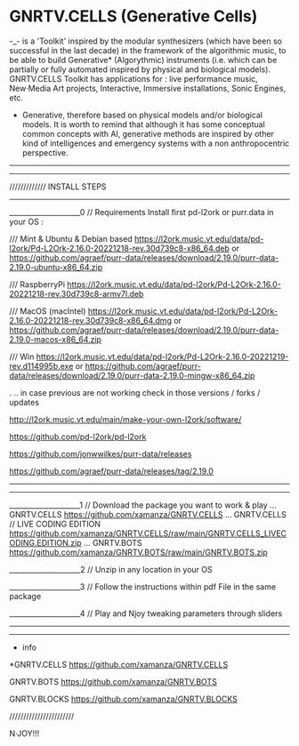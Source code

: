 # GNRTV.CELLS (Generative Cells)
-_-
is a 'Toolkit' inspired by the modular synthesizers (which have been so successful in the last decade) 
in the framework of the algorithmic music, to be able to build Generative* (Algorythmic) instruments 
(i.e. which can be partially or fully automated inspired by physical and biological models).
GNRTV.CELLS Toolkit has applications for :
live performance music, New·Media Art projects, Interactive, Immersive installations, Sonic Engines, etc.



* Generative, therefore based on physical models and/or biological models. 
It is worth to remind that although it has some conceptual common concepts with AI, 
generative methods are inspired by other kind of intelligences 
and emergency systems with a non anthropocentric perspective.
_________
_________




/////////////
INSTALL STEPS
_________
____________________0 // Requirements
Install first pd-l2ork or purr.data in your OS :


///
Mint & Ubuntu & Debian based
https://l2ork.music.vt.edu/data/pd-l2ork/Pd-L2Ork-2.16.0-20221218-rev.30d739c8-x86_64.deb
or
https://github.com/agraef/purr-data/releases/download/2.19.0/purr-data-2.19.0-ubuntu-x86_64.zip 

///
RaspberryPi
https://l2ork.music.vt.edu/data/pd-l2ork/Pd-L2Ork-2.16.0-20221218-rev.30d739c8-armv7l.deb 

///
MacOS (macIntel)
https://l2ork.music.vt.edu/data/pd-l2ork/Pd-L2Ork-2.16.0-20221218-rev.30d739c8-x86_64.dmg 
or
https://github.com/agraef/purr-data/releases/download/2.19.0/purr-data-2.19.0-macos-x86_64.zip 

///
Win
https://l2ork.music.vt.edu/data/pd-l2ork/Pd-L2Ork-2.16.0-20221219-rev.d114995b.exe
or
https://github.com/agraef/purr-data/releases/download/2.19.0/purr-data-2.19.0-mingw-x86_64.zip

.
..
in case previous are not working check in those versions / forks / updates

http://l2ork.music.vt.edu/main/make-your-own-l2ork/software/

https://github.com/pd-l2ork/pd-l2ork

https://github.com/jonwwilkes/purr-data/releases

https://github.com/agraef/purr-data/releases/tag/2.19.0


___
_________
____________________1 // Download the package you want to work & play
...
GNRTV.CELLS https://github.com/xamanza/GNRTV.CELLS
...
GNRTV.CELLS // LIVE CODING EDITION  https://github.com/xamanza/GNRTV.CELLS/raw/main/GNRTV.CELLS_LIVECODING.EDITION.zip
...
GNRTV.BOTS  https://github.com/xamanza/GNRTV.BOTS/raw/main/GNRTV.BOTS.zip


____________________2 // Unzip in any location in your OS

____________________3 // Follow the instructions within pdf File in the same package

____________________4 // Play and Njoy tweaking parameters through sliders




_________
____________________
+ info 

*GNRTV.CELLS 
https://github.com/xamanza/GNRTV.CELLS

GNRTV.BOTS
https://github.com/xamanza/GNRTV.BOTS

GNRTV.BLOCKS
https://github.com/xamanza/GNRTV.BLOCKS

///////////////////////


N·JOY!!!
